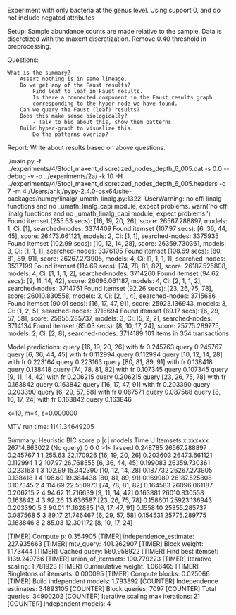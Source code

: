 Experiment with only bacteria at the genus level. Using support 0, and do not include negated attributes


Setup:
    Sample abundance counts are made relative to the sample.
    Data is discretized with the maxent discretization.
    Remove 0.40 threshold in preprocessing.

Questions:

    What is the summary?
        Assert nothing is in same lineage.
        Do we get any of the Faust results?
            Find leaf to leaf in Faust results.
            Is there a connected component in the Faust results graph
            corresponding to the hyper-node we have found.
        Can we query the Faust (leaf) results?
        Does this make sense biologically?
            - Talk to bio about this, show them patterns.
        Build hyper-graph to visualize this.
            Do the patterns overlap?

Report:
    Write about results based on above questions.

./main.py -f ../experiments/4/Stool_maxent_discretized_nodes_depth_6_005.dat -s 0.0 --debug -v -o ../experiments/2a/ -k 10 -H ../experiments/4/Stool_maxent_discretized_nodes_depth_6_005.headers -q 7 -m 4
/Users/ahkj/pypy-2.4.0-osx64/site-packages/numpy/linalg/_umath_linalg.py:1322: UserWarning: no cffi linalg functions and no _umath_linalg_capi module, expect problems.
  warn('no cffi linalg functions and no _umath_linalg_capi module, expect problems.')
Found itemset (255.63 secs): [16, 19, 20, 26], score: 26567.288897, models: 1, Ci: [1], searched-nodes: 3374409
Found itemset (107.97 secs): [6, 36, 44, 45], score: 26473.661121, models: 2, Ci: [1, 1], searched-nodes: 3375935
Found itemset (102.99 secs): [10, 12, 14, 28], score: 26359.730361, models: 3, Ci: [1, 1, 1], searched-nodes: 3376105
Found itemset (108.69 secs): [80, 81, 89, 91], score: 26267.273905, models: 4, Ci: [1, 1, 1, 1], searched-nodes: 3537199
Found itemset (114.69 secs): [74, 78, 81, 82], score: 26187.525808, models: 4, Ci: [1, 1, 1, 2], searched-nodes: 3714260
Found itemset (94.62 secs): [9, 11, 14, 42], score: 26096.061187, models: 4, Ci: [2, 1, 1, 2], searched-nodes: 3714751
Found itemset (92.26 secs): [23, 26, 75, 78], score: 26010.830558, models: 3, Ci: [2, 1, 4], searched-nodes: 3715686
Found itemset (90.01 secs): [16, 17, 47, 91], score: 25923.136943, models: 3, Ci: [1, 2, 5], searched-nodes: 3716694
Found itemset (89.17 secs): [6, 29, 57, 58], score: 25855.285737, models: 3, Ci: [5, 2, 2], searched-nodes: 3714134
Found itemset (85.03 secs): [8, 10, 17, 24], score: 25775.289775, models: 2, Ci: [2, 8], searched-nodes: 3714189
101 items in 354 transactions

Model predictions:
query [16, 19, 20, 26] with fr 0.245763 query 0.245767
query [6, 36, 44, 45] with fr 0.112994 query 0.112994
query [10, 12, 14, 28] with fr 0.223164 query 0.223163
query [80, 81, 89, 91] with fr 0.138418 query 0.138418
query [74, 78, 81, 82] with fr 0.107345 query 0.107345
query [9, 11, 14, 42] with fr 0.206215 query 0.206215
query [23, 26, 75, 78] with fr 0.163842 query 0.163842
query [16, 17, 47, 91] with fr 0.203390 query 0.203390
query [6, 29, 57, 58] with fr 0.087571 query 0.087568
query [8, 10, 17, 24] with fr 0.163842 query 0.163846

k=10, m=4, s=0.000000

MTV run time:  1141.34649205

Summary: 
Heuristic    BIC score   p       |c|     models  Time    U       Itemsets
x.xxxxxx     26714.863022    (No query)      0   0   0   >1<         I+seed
0.248785     26567.288897    0.245767    1   1   255.63      22.170926   [16, 19, 20, 26]
0.203603     26473.661121    0.112994    1   2   107.97      26.768555   [6, 36, 44, 45]
0.199083     26359.730361    0.223163    1   3   102.99      15.342390   [10, 12, 14, 28]
0.187732     26267.273905    0.138418    1   4   108.69      19.384438   [80, 81, 89, 91]
0.169989     26187.525808    0.107345    2   4   114.69      22.550973   [74, 78, 81, 82]
0.164583     26096.061187    0.206215    2   4   94.62   11.716639   [9, 11, 14, 42]
0.163881     26010.830558    0.163842    4   3   92.26   13.636587   [23, 26, 75, 78]
0.158601     25923.136943    0.203390    5   3   90.01   11.162885   [16, 17, 47, 91]
0.155840     25855.285737    0.087568    5   3   89.17   21.746467   [6, 29, 57, 58]
0.154531     25775.289775    0.163846    8   2   85.03   12.301172   [8, 10, 17, 24]

[TIMER] Compute p: 0.354905
[TIMER] independence_estimate: 227.935663
[TIMER] mtv_query: 401.262907
[TIMER] Block weight: 1.173444
[TIMER] Cached query: 560.958922
[TIMER] Find best itemset: 1139.249766
[TIMER] union_of_itemsets: 100.779223
[TIMER] Iterative scaling: 1.781923
[TIMER] Cummulative weight: 1.066465
[TIMER] Singletons of itemsets: 0.000095
[TIMER] Compute blocks: 0.025066
[TIMER] Build independent models: 1.793892
[COUNTER] Independence estimates: 34893105
[COUNTER] Block queries: 7097
[COUNTER] Total queries: 34900202
[COUNTER] Iterative scaling max iterations: 21
[COUNTER] Independent models: 4